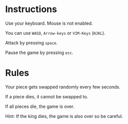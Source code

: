 # Instructions

Use your keyboard. Mouse is not enabled.

You can use `WASD`, `Arrow-keys` or `VIM-Keys` (`HJKL`).

Attack by pressing  `space`.

Pause the game by pressing `esc`.

# Rules

Your piece gets swapped randomly every few seconds. 

If a piece dies, it cannot be swapped to.

If all pieces die, the game is over.

Hint: If the king dies, the game is also over so be careful.